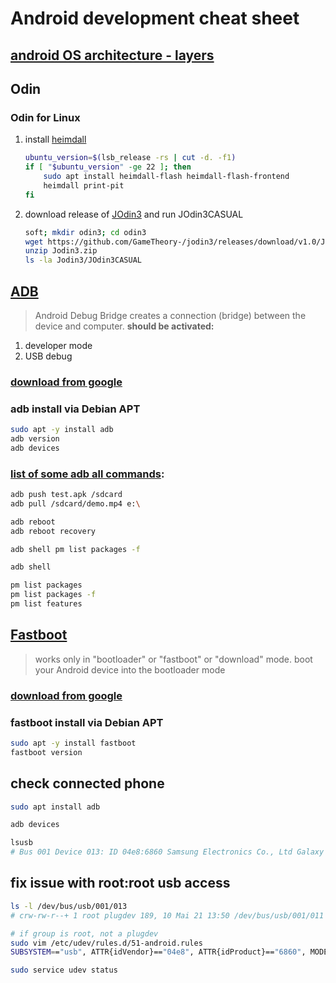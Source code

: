# Android development cheat sheet

## [android OS architecture - layers](https://lineageos.org/engineering/HowTo-Debugging/)

## Odin
### Odin for Linux
1. install [heimdall](https://glassechidna.com.au/heimdall/)
    ```sh
    ubuntu_version=$(lsb_release -rs | cut -d. -f1)
    if [ "$ubuntu_version" -ge 22 ]; then 
        sudo apt install heimdall-flash heimdall-flash-frontend
        heimdall print-pit
    fi
    ```
2. download release of [JOdin3](https://github.com/GameTheory-/jodin3) and run JOdin3CASUAL
    ```sh
    soft; mkdir odin3; cd odin3
    wget https://github.com/GameTheory-/jodin3/releases/download/v1.0/Jodin3.zip
    unzip Jodin3.zip
    ls -la Jodin3/JOdin3CASUAL
    ```
## [ADB](https://developer.android.com/tools/adb) 
> Android Debug Bridge
> creates a connection (bridge) between the device and computer.
**should be activated:**
1. developer mode
2. USB debug
### [download from google](https://dl.google.com/android/repository/platform-tools-latest-linux.zip)
### adb install via Debian APT
```sh
sudo apt -y install adb
adb version
adb devices
```

### [list of some adb all commands](https://www.getdroidtips.com/basic-adb-command/): 
```sh
adb push test.apk /sdcard
adb pull /sdcard/demo.mp4 e:\

adb reboot
adb reboot recovery
```
```sh
adb shell pm list packages -f
```

```sh
adb shell

pm list packages
pm list packages -f
pm list features
```

## [Fastboot](https://source.android.com/docs/setup/build/running)
> works only in "bootloader" or "fastboot" or "download" mode.
> boot your Android device into the bootloader mode
### [download from google](https://dl.google.com/android/repository/platform-tools-latest-linux.zip)
### fastboot install via Debian APT
```sh
sudo apt -y install fastboot
fastboot version
```


## check connected phone 
```sh
sudo apt install adb 

adb devices

lsusb
# Bus 001 Device 013: ID 04e8:6860 Samsung Electronics Co., Ltd Galaxy A5 (MTP)
```


## fix issue with root:root usb access 
```sh
ls -l /dev/bus/usb/001/013
# crw-rw-r--+ 1 root plugdev 189, 10 Mai 21 13:50 /dev/bus/usb/001/011

# if group is root, not a plugdev
sudo vim /etc/udev/rules.d/51-android.rules
SUBSYSTEM=="usb", ATTR{idVendor}=="04e8", ATTR{idProduct}=="6860", MODE="0660", GROUP="plugdev", SYMLINK+="android%n"

sudo service udev status
```
